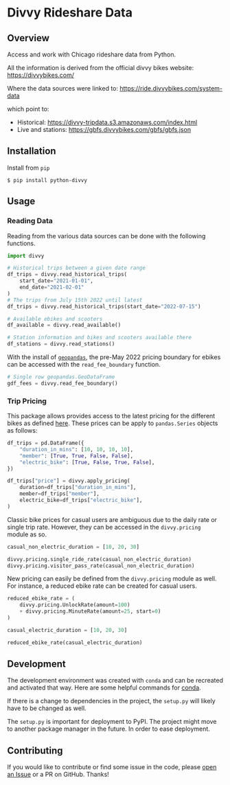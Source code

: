 # Divvy Rideshare Data

## Overview 

Access and work with Chicago rideshare data from Python.

All the information is derived from the official divvy bikes website: https://divvybikes.com/

Where the data sources were linked to: https://ride.divvybikes.com/system-data 

which point to: 

- Historical: https://divvy-tripdata.s3.amazonaws.com/index.html 
- Live and stations: https://gbfs.divvybikes.com/gbfs/gbfs.json


## Installation 

Install from `pip` 

```shell 
$ pip install python-divvy
```

## Usage

### Reading Data

Reading from the various data sources can be done with the following functions.

```python 
import divvy

# Historical trips between a given date range
df_trips = divvy.read_historical_trips(
    start_date="2021-01-01", 
    end_date="2021-02-01"
)
# The trips from July 15th 2022 until latest
df_trips = divvy.read_historical_trips(start_date="2022-07-15")

# Available ebikes and scooters
df_available = divvy.read_available()

# Station information and bikes and scooters available there 
df_stations = divvy.read_stations()
```

With the install of [`geopandas`](https://geopandas.org/en/stable/), the pre-May 2022 pricing boundary for ebikes can be accessed with the `read_fee_boundary` function. 

```python 
# Single row geopandas.GeoDataFrame
gdf_fees = divvy.read_fee_boundary()
```

### Trip Pricing

This package allows provides access to the latest pricing for the different bikes as defined [here](https://divvybikes.com/pricing). These prices can be apply to `pandas.Series` objects as follows: 

```python 
df_trips = pd.DataFrame({
    "duration_in_mins": [10, 10, 10, 10], 
    "member": [True, True, False, False], 
    "electric_bike": [True, False, True, False], 
})

df_trips["price"] = divvy.apply_pricing(
    duration=df_trips["duration_in_mins"], 
    member=df_trips["member"], 
    electric_bike=df_trips["electric_bike"], 
)
```

Classic bike prices for casual users are ambiguous due to the daily rate or single trip rate. However, they can be accessed in the `divvy.pricing` module as so. 

```python
casual_non_electric_duration = [10, 20, 30]

divvy.pricing.single_ride_rate(casual_non_electric_duration)
divvy.pricing.visitor_pass_rate(casual_non_electric_duration)
```

New pricing can easily be defined from the `divvy.pricing` module as well. For instance, a reduced ebike rate can be created for casual users. 

```python 
reduced_ebike_rate = (
    divvy.pricing.UnlockRate(amount=100) 
    + divvy.pricing.MinuteRate(amount=25, start=0)
)

casual_electric_duration = [10, 20, 30]

reduced_ebike_rate(casual_electric_duration)
```

## Development

The development environment was created with `conda` and can be recreated and activated that way. Here are some helpful commands for [conda](https://conda.io/projects/conda/en/latest/user-guide/tasks/manage-environments.html#creating-an-environment-from-an-environment-yml-file).

If there is a change to dependencies in the project, the `setup.py` will likely have to be changed as well.

The `setup.py` is important for deployment to PyPI. The project might move to another package manager in the future. In order to ease deployment.

## Contributing

If you would like to contribute or find some issue in the code, please [open an Issue](https://github.com/wd60622/divvy/issues/new) or a PR on GitHub. Thanks!